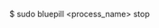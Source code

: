 <!-- layout:code post: 1967-09-26-bluepill_stop -->


$ sudo bluepill &lt;process&#95;name&gt; stop
